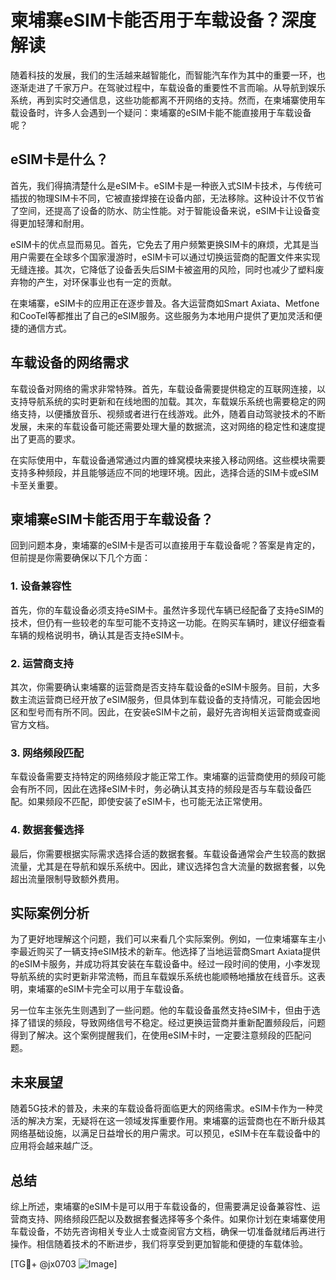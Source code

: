 # 柬埔寨eSIM卡能否用于车载设备？深度解读

随着科技的发展，我们的生活越来越智能化，而智能汽车作为其中的重要一环，也逐渐走进了千家万户。在驾驶过程中，车载设备的重要性不言而喻。从导航到娱乐系统，再到实时交通信息，这些功能都离不开网络的支持。然而，在柬埔寨使用车载设备时，许多人会遇到一个疑问：柬埔寨的eSIM卡能不能直接用于车载设备呢？

## eSIM卡是什么？

首先，我们得搞清楚什么是eSIM卡。eSIM卡是一种嵌入式SIM卡技术，与传统可插拔的物理SIM卡不同，它被直接焊接在设备内部，无法移除。这种设计不仅节省了空间，还提高了设备的防水、防尘性能。对于智能设备来说，eSIM卡让设备变得更加轻薄和耐用。

eSIM卡的优点显而易见。首先，它免去了用户频繁更换SIM卡的麻烦，尤其是当用户需要在全球多个国家漫游时，eSIM卡可以通过切换运营商的配置文件来实现无缝连接。其次，它降低了设备丢失后SIM卡被盗用的风险，同时也减少了塑料废弃物的产生，对环保事业也有一定的贡献。

在柬埔寨，eSIM卡的应用正在逐步普及。各大运营商如Smart Axiata、Metfone和CooTel等都推出了自己的eSIM服务。这些服务为本地用户提供了更加灵活和便捷的通信方式。

## 车载设备的网络需求

车载设备对网络的需求非常特殊。首先，车载设备需要提供稳定的互联网连接，以支持导航系统的实时更新和在线地图的加载。其次，车载娱乐系统也需要稳定的网络支持，以便播放音乐、视频或者进行在线游戏。此外，随着自动驾驶技术的不断发展，未来的车载设备可能还需要处理大量的数据流，这对网络的稳定性和速度提出了更高的要求。

在实际使用中，车载设备通常通过内置的蜂窝模块来接入移动网络。这些模块需要支持多种频段，并且能够适应不同的地理环境。因此，选择合适的SIM卡或eSIM卡至关重要。

## 柬埔寨eSIM卡能否用于车载设备？

回到问题本身，柬埔寨的eSIM卡是否可以直接用于车载设备呢？答案是肯定的，但前提是你需要确保以下几个方面：

### 1. 设备兼容性

首先，你的车载设备必须支持eSIM卡。虽然许多现代车辆已经配备了支持eSIM的技术，但仍有一些较老的车型可能不支持这一功能。在购买车辆时，建议仔细查看车辆的规格说明书，确认其是否支持eSIM卡。

### 2. 运营商支持

其次，你需要确认柬埔寨的运营商是否支持车载设备的eSIM卡服务。目前，大多数主流运营商已经开放了eSIM服务，但具体到车载设备的支持情况，可能会因地区和型号而有所不同。因此，在安装eSIM卡之前，最好先咨询相关运营商或查阅官方文档。

### 3. 网络频段匹配

车载设备需要支持特定的网络频段才能正常工作。柬埔寨的运营商使用的频段可能会有所不同，因此在选择eSIM卡时，务必确认其支持的频段是否与车载设备匹配。如果频段不匹配，即使安装了eSIM卡，也可能无法正常使用。

### 4. 数据套餐选择

最后，你需要根据实际需求选择合适的数据套餐。车载设备通常会产生较高的数据流量，尤其是在导航和娱乐系统中。因此，建议选择包含大流量的数据套餐，以免超出流量限制导致额外费用。

## 实际案例分析

为了更好地理解这个问题，我们可以来看几个实际案例。例如，一位柬埔寨车主小李最近购买了一辆支持eSIM技术的新车。他选择了当地运营商Smart Axiata提供的eSIM卡服务，并成功将其安装在车载设备中。经过一段时间的使用，小李发现导航系统的实时更新非常流畅，而且车载娱乐系统也能顺畅地播放在线音乐。这表明，柬埔寨的eSIM卡完全可以用于车载设备。

另一位车主张先生则遇到了一些问题。他的车载设备虽然支持eSIM卡，但由于选择了错误的频段，导致网络信号不稳定。经过更换运营商并重新配置频段后，问题得到了解决。这个案例提醒我们，在使用eSIM卡时，一定要注意频段的匹配问题。

## 未来展望

随着5G技术的普及，未来的车载设备将面临更大的网络需求。eSIM卡作为一种灵活的解决方案，无疑将在这一领域发挥重要作用。柬埔寨的运营商也在不断升级其网络基础设施，以满足日益增长的用户需求。可以预见，eSIM卡在车载设备中的应用将会越来越广泛。

## 总结

综上所述，柬埔寨的eSIM卡是可以用于车载设备的，但需要满足设备兼容性、运营商支持、网络频段匹配以及数据套餐选择等多个条件。如果你计划在柬埔寨使用车载设备，不妨先咨询相关专业人士或查阅官方文档，确保一切准备就绪后再进行操作。相信随着技术的不断进步，我们将享受到更加智能和便捷的车载体验。

[TG💪+ @jx0703 ![Image](https://github.com/user-attachments/assets/dbca1d08-cadb-493c-b0ec-ad6f7a83f270)]